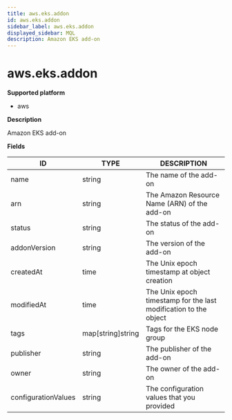 ```yaml
---
title: aws.eks.addon
id: aws.eks.addon
sidebar_label: aws.eks.addon
displayed_sidebar: MQL
description: Amazon EKS add-on
---
```


# aws.eks.addon

**Supported platform**

- aws

**Description**

Amazon EKS add-on

**Fields**

| ID                  | TYPE              | DESCRIPTION                                                      |
| ------------------- | ----------------- | ---------------------------------------------------------------- |
| name                | string            | The name of the add-on                                           |
| arn                 | string            | The Amazon Resource Name (ARN) of the add-on                     |
| status              | string            | The status of the add-on                                         |
| addonVersion        | string            | The version of the add-on                                        |
| createdAt           | time              | The Unix epoch timestamp at object creation                      |
| modifiedAt          | time              | The Unix epoch timestamp for the last modification to the object |
| tags                | map[string]string | Tags for the EKS node group                                      |
| publisher           | string            | The publisher of the add-on                                      |
| owner               | string            | The owner of the add-on                                          |
| configurationValues | string            | The configuration values that you provided                       |
